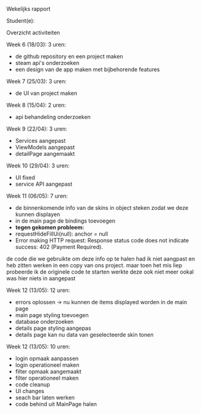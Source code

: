 Wekelijks rapport

Student(e):                                                       

Overzicht activiteiten

Week 6 (18/03): 3 uren:
- de github repository en een project maken
- steam api's onderzoeken
- een design van de app maken met bijbehorende features


Week 7 (25/03): 3 uren:
- de UI van project maken
  


Week 8 (15/04): 2 uren:
- api behandeling onderzoeken


Week 9 (22/04): 3 uren:
- Services aangepast
- ViewModels aangepast
- detailPage aangemaakt


Week 10 (29/04): 3 uren:
- UI fixed
- service API aangepast


Week 11 (06/05): 7 uren:
- de binnenkomende info van de skins in object steken zodat we deze kunnen displayen
- in de main page de bindings toevoegen
- **tegen gekomen probleem:**
- requestHideFillUi(null): anchor = null
- Error making HTTP request: Response status code does not indicate success: 402 (Payment Required).

de code die we gebruikte om deze info op te halen had ik niet aangpast en heb zitten werken in een copy van ons project.
maar toen het mis liep probeerde ik de originele code te starten werkte deze ook niet meer ookal was hier niets in aangepast



Week 12 (13/05): 12 uren:
- errors oplossen -> nu kunnen de items displayed worden in de main page
- main page styling toevoegen
- database onderzoeken
- details page styling aangepas
- details page kan nu data van geselecteerde skin tonen

Week 12 (13/05): 10 uren:
- login opmaak aanpassen
- login operationeel maken
- filter opmaak aangemaakt
- filter operationeel maken
- code cleanup
- UI changes
- seach bar laten werken
- code behind uit MainPage halen
